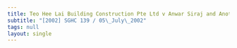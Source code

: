 ```yaml
---
title: Teo Hee Lai Building Construction Pte Ltd v Anwar Siraj and Another
subtitle: "[2002] SGHC 139 / 05\_July\_2002"
tags: null
layout: single
---
```


